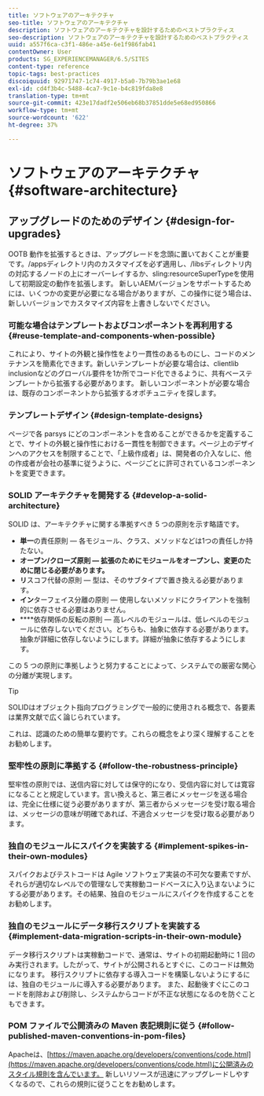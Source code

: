 ```yaml
---
title: ソフトウェアのアーキテクチャ
seo-title: ソフトウェアのアーキテクチャ
description: ソフトウェアのアーキテクチャを設計するためのベストプラクティス
seo-description: ソフトウェアのアーキテクチャを設計するためのベストプラクティス
uuid: a557f6ca-c3f1-486e-a45e-6e1f986fab41
contentOwner: User
products: SG_EXPERIENCEMANAGER/6.5/SITES
content-type: reference
topic-tags: best-practices
discoiquuid: 92971747-1c74-4917-b5a0-7b79b3ae1e68
exl-id: cd4f3b4c-5488-4ca7-9c1e-b4c819fda8e8
translation-type: tm+mt
source-git-commit: 423e17dadf2e506eb68b37851dde5e68ed950866
workflow-type: tm+mt
source-wordcount: '622'
ht-degree: 37%

---
```


# ソフトウェアのアーキテクチャ{#software-architecture}

## アップグレードのためのデザイン {#design-for-upgrades}

OOTB 動作を拡張するときは、アップグレードを念頭に置いておくことが重要です。/appsディレクトリ内のカスタマイズを必ず適用し、/libsディレクトリ内の対応するノードの上にオーバーレイするか、sling:resourceSuperTypeを使用して初期設定の動作を拡張します。 新しいAEMバージョンをサポートするためには、いくつかの変更が必要になる場合がありますが、この操作に従う場合は、新しいバージョンでカスタマイズ内容を上書きしないでください。

### 可能な場合はテンプレートおよびコンポーネントを再利用する {#reuse-template-and-components-when-possible}

これにより、サイトの外観と操作性をより一貫性のあるものにし、コードのメンテナンスを簡素化できます。新しいテンプレートが必要な場合は、clientlib inclusionなどのグローバル要件を1か所でコード化できるように、共有ベーステンプレートから拡張する必要があります。 新しいコンポーネントが必要な場合は、既存のコンポーネントから拡張するオポチュニティを探します。

### テンプレートデザイン {#design-template-designs}

ページで各 parsys にどのコンポーネントを含めることができるかを定義することで、サイトの外観と操作性における一貫性を制御できます。ページ上のデザインへのアクセスを制限することで、「上級作成者」は、開発者の介入なしに、他の作成者が会社の基準に従うように、ページごとに許可されているコンポーネントを変更できます。

### SOLID アーキテクチャを開発する {#develop-a-solid-architecture}

SOLID は、アーキテクチャに関する準拠すべき 5 つの原則を示す略語です。

* **単一**&#x200B;の責任原則 — 各モジュール、クラス、メソッドなどは1つの責任しか持たない。
* **オープン/クローズ原則 — 拡張のためにモジュールをオープンし、変更のために閉じる必要があります。**
* **リ**&#x200B;スコフ代替の原則 — 型は、そのサブタイプで置き換える必要があります。
* **イン**&#x200B;ターフェイス分離の原則 — 使用しないメソッドにクライアントを強制的に依存させる必要はありません。
* ****&#x200B;依存関係の反転の原則 — 高レベルのモジュールは、低レベルのモジュールに依存しないでください。どちらも、抽象に依存する必要があります。抽象が詳細に依存しないようにします。詳細が抽象に依存するようにします。

この 5 つの原則に準拠しようと努力することによって、システムでの厳密な関心の分離が実現します。

>[!TIP]
>
>SOLIDはオブジェクト指向プログラミングで一般的に使用される概念で、各要素は業界文献で広く論じられています。
>
>これは、認識のための簡単な要約です。これらの概念をより深く理解することをお勧めします。

### 堅牢性の原則に準拠する {#follow-the-robustness-principle}

堅牢性の原則では、送信内容に対しては保守的になり、受信内容に対しては寛容になることと規定しています。言い換えると、第三者にメッセージを送る場合は、完全に仕様に従う必要がありますが、第三者からメッセージを受け取る場合は、メッセージの意味が明確であれば、不適合メッセージを受け取る必要があります。

### 独自のモジュールにスパイクを実装する {#implement-spikes-in-their-own-modules}

スパイクおよびテストコードは Agile ソフトウェア実装の不可欠な要素ですが、それらが適切なレベルでの管理なしで実稼動コードベースに入り込まないようにする必要があります。その結果、独自のモジュールにスパイクを作成することをお勧めします。

### 独自のモジュールにデータ移行スクリプトを実装する {#implement-data-migration-scripts-in-their-own-module}

データ移行スクリプトは実稼動コードで、通常は、サイトの初期起動時に 1 回のみ実行されます。したがって、サイトが公開されるとすぐに、このコードは無効になります。 移行スクリプトに依存する導入コードを構築しないようにするには、独自のモジュールに導入する必要があります。 また、起動後すぐにこのコードを削除および削除し、システムからコードが不正な状態になるのを防ぐこともできます。

### POM ファイルで公開済みの Maven 表記規則に従う {#follow-published-maven-conventions-in-pom-files}

Apacheは、[https://maven.apache.org/developers/conventions/code.html](https://maven.apache.org/developers/conventions/code.html)に公開済みのスタイル規則を含んでいます。 新しいリソースが迅速にアップグレードしやすくなるので、これらの規則に従うことをお勧めします。
